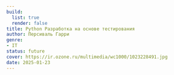 ```yaml
---
build:
  list: true
  render: false
title: Python Разработка на основе тестирования
author: Персиваль Гарри
genre:
- IT
status: future
cover: https://ir.ozone.ru/multimedia/wc1000/1023228491.jpg
date: 2025-01-23
---
```


